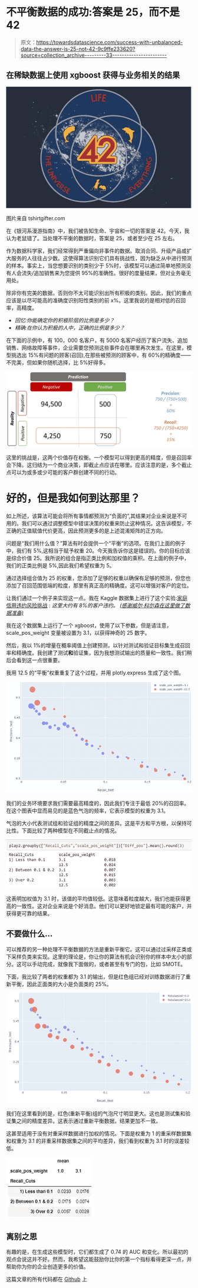 # 不平衡数据的成功:答案是 25，而不是 42

> 原文：<https://towardsdatascience.com/success-with-unbalanced-data-the-answer-is-25-not-42-9c9ffe233620?source=collection_archive---------33----------------------->

## 在稀缺数据上使用 xgboost 获得与业务相关的结果

![](img/aff239f8ae734d065d254d50623a8ed8.png)

图片来自 tshirtgifter.com

在《银河系漫游指南》中，我们被告知生命、宇宙和一切的答案是 42。今天，我认为老鼠错了。当处理不平衡的数据时，答案是 25，或者至少在 25 左右。

作为数据科学家，我们经常得到严重偏向非事件的数据。取消合同、升级产品或扩大服务的人往往占少数。这使得算法识别它们具有挑战性，因为缺乏从中进行预测的样本。事实上，当您想要识别的类别少于 5%时，该模型可以通过简单地预测没有人会流失/追加销售来为您提供 95%的准确性。很好的度量结果，但对业务毫无用处。

除非你有完美的数据，否则你不太可能识别出所有积极的类别。因此，我们的重点应该是以尽可能高的准确度识别阳性类别的前 x%。这里我说的是相对低的召回率，高精度。

*   *回忆:你能确定你的积极阶层的比例是多少？*
*   *精确:在你认为积极的人中，正确的比例是多少？*

在下面的示例中，有 100，000 名客户，有 5000 名客户经历了客户流失、追加销售、网络故障等事件，企业需要您预测这些事件会在哪里再次发生。在这里，模型挑选出 15%有问题的顾客(召回),在那些被预测的顾客中，有 60%的精确度——不完美，但如果你随机选择，比 5%好得多。

![](img/731654f1de49963f926256873b474a47.png)

这里的挑战是，这两个价值存在权衡。一个模型可以得到更高的精度，但是召回率会下降。这归结为一个商业决策，即截止点应该在哪里。应该注意的是，多个截止点可以为或多或少可能的客户群创建不同的行动。

# 好的，但是我如何到达那里？

如上所述，该算法可能会将所有事情都预测为“负面的”,其结果对企业来说是不可用的。我们可以通过调整模型中错误决策的权重来防止这种情况。这告诉模型，不正确的正值赋值代价更高，因此预测更多的是上述混淆矩阵的正方向。

问题是“我们用什么值？”算法有时会提供一个“平衡”的选项。在我们上面的例子中，我们有 5%,这相当于赋予权重 20。今天我告诉你这是错误的。你的目标应该是综合价值 25。我所说的组合是指正类比例和加权值的乘积。在上面的例子中，我们的正类比例是 5%,因此我们希望权重为 5。

通过选择组合值为 25 的权重，您添加了足够的权重以确保有足够的预测，但您也添加了召回范围低端的粒度，那里有真正高的精确度。这可以增强对客户的定位。

让我们通过一个例子来实现这一点。我在 Kaggle 数据集上进行了这个实验:[家庭信用违约风险挑战](https://www.kaggle.com/c/home-credit-default-risk) : *这里大约有 8%的客户违约。* [*(感谢威尔·科尔森在这里做了数据准备)*](https://www.kaggle.com/willkoehrsen/start-here-a-gentle-introduction)

我在这个数据集上运行了一个 xgboost，使用了以下参数，但是请注意，scale_pos_weight 变量被设置为 3.1，以获得神奇的 25 数字。

然后，我以 1%的增量在概率阈值上创建预测，以针对测试和验证目标集生成召回率和精确度。我创建了测试**和**验证集，因为我想测试输出的质量和一致性。我们稍后会看到这一点很重要。

我用 12.5 的“平衡”权重重复了这个过程，并用 plotly.express 生成了这个图。

![](img/4224ed1534241cc165b83195d6ebf3a8.png)

我们的业务环境要求我们需要最高精度的，因此我们专注于最低 20%的召回率。在这个图表中显而易见的是蓝色气泡的频率，它表示模型的权重为 3.1。

气泡的大小代表测试组和验证组的精度之间的差异。这是平方和平方根，以保持可比性。下面比较了两种模型在不同截止点的情况。

![](img/cd1f581196f874175b192e4caa2bd5df.png)

这表明加权值为 3.1 时，该值的平均值较低。这意味着粒度越大，我们也能获得更高的一致性。这对企业来说是个好消息。他们可以更好地锁定最有可能的客户，并获得更可靠的结果。

## 不要做什么…

可以推荐的另一种处理不平衡数据的方法是重新平衡它。这可以通过过采样正类或下采样负类来实现。这里的理论是，你让你的算法有机会识别你的样本中太小的部分。这可以手动完成，就像我下面做的，或者甚至有专门的包，比如 SMOTE。

下面，我比较了两者的权重都为 3.1 的输出，但是红色组已经对训练数据进行了重新平衡，因此正面类的大小是负面类的 25%。

![](img/e83d578ea879265fe8c03e61e77eaecc.png)

我们在这里看到的是，红色(重新平衡)组的气泡尺寸明显更大。这也是测试集和验证集之间的精度差异。这表示通过重新平衡数据，结果更加不一致。

这甚至适用于没有对重采样数据进行加权的情况。下面是权重为 1 的重采样数据集和权重为 3.1 的非重采样数据集之间的平均差异，我们看到权重为 3.1 时的误差较低。

![](img/c7332070a797edb4350e324c28418c26.png)

## 离别之思

有趣的是，在生成这些模型时，它们都生成了 0.74 的 AUC 和变化。所以最初的观点会说这并不好。然而，我希望这能鼓励你比你的第一个指标看得更深一点，并帮助你为你的企业创造更多的价值。

这篇文章的所有代码都在 [Github](https://github.com/jamesoliver1981/Home_Credit) 上